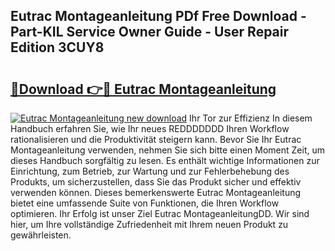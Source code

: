 ## Eutrac Montageanleitung PDf Free Download - Part-KIL Service Owner Guide - User Repair Edition 3CUY8

# <h2><a href="http://df7ws0.blite.top/?on=Eutrac+Montageanleitung">🔗Download 👉🔴 Eutrac Montageanleitung</a></h2>

[![Eutrac Montageanleitung new download](https://i.imgur.com/lujVjoI.png)](http://df7ws0.blite.top/?on=Eutrac+Montageanleitung)
Ihr Tor zur Effizienz In diesem Handbuch erfahren Sie, wie Ihr neues REDDDDDDD Ihren Workflow rationalisieren und die Produktivität steigern kann. Bevor Sie Ihr Eutrac Montageanleitung verwenden, nehmen Sie sich bitte einen Moment Zeit, um dieses Handbuch sorgfältig zu lesen. Es enthält wichtige Informationen zur Einrichtung, zum Betrieb, zur Wartung und zur Fehlerbehebung des Produkts, um sicherzustellen, dass Sie das Produkt sicher und effektiv verwenden können. Dieses bemerkenswerte Eutrac Montageanleitung bietet eine umfassende Suite von Funktionen, die Ihren Workflow optimieren. Ihr Erfolg ist unser Ziel Eutrac MontageanleitungDD. Wir sind hier, um Ihre vollständige Zufriedenheit mit Ihrem neuen Produkt zu gewährleisten.
